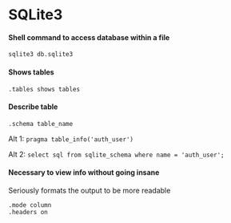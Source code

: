 # SQLite3

#### Shell command to access database within a file
```shell
sqlite3 db.sqlite3
```

#### Shows tables
```shell
.tables shows tables
```

#### Describe table
```shell
.schema table_name
```
Alt 1: `pragma table_info('auth_user')`

Alt 2: `select sql from sqlite_schema where name = 'auth_user';`


#### Necessary to view info without going insane

Seriously formats the output to be more readable
```shell
.mode column
.headers on
```